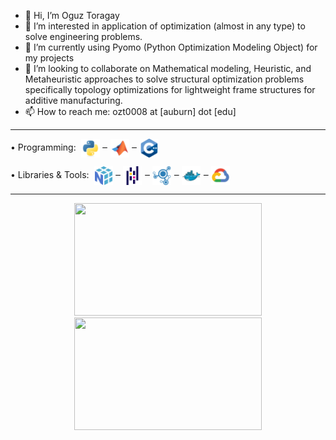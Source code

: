 - 👋 Hi, I’m Oguz Toragay
- 👀 I’m interested in application of optimization (almost in any type) to solve engineering problems. 
- 🌱 I’m currently using Pyomo (Python Optimization Modeling Object) for my projects
- 💞️ I’m looking to collaborate on Mathematical modeling, Heuristic, and Metaheuristic approaches to solve structural optimization problems specifically topology optimizations for lightweight frame structures for additive manufacturing.
- 📫 How to reach me: ozt0008 at [auburn] dot [edu]

---

<p align="left">
  • Programming:&nbsp;
  <img align="center" alt="python" src="https://github.com/devicons/devicon/blob/master/icons/python/python-original.svg" width="30" height="30"/>&nbsp;&#8210;
  <img align="center" alt="matlab" src="https://github.com/devicons/devicon/blob/master/icons/matlab/matlab-original.svg" width="30" height="30"/>&nbsp;&#8210;
  <img align="center" alt="cpp" src="https://github.com/devicons/devicon/blob/master/icons/cplusplus/cplusplus-original.svg" width="30" height="30"/>&nbsp;
</p>

<p align="left">
  • Libraries & Tools:&nbsp;
  <img align="center" alt="NumPy" src="https://github.com/devicons/devicon/blob/master/icons/numpy/numpy-original.svg" width="30" height="30"/>&nbsp;&#8210;
  <img align="center" alt="Pandas" src="https://github.com/devicons/devicon/blob/master/icons/pandas/pandas-original.svg" width="30" height="30"/>&nbsp;&#8210;
  <img align="center" alt="NetworkX" src="https://github.com/devicons/devicon/blob/master/icons/networkx/networkx-plain.svg" width="30" height="30"/>&nbsp;&#8210;
  <img align="center" alt="docker" src="https://github.com/devicons/devicon/blob/master/icons/docker/docker-original.svg" width="30" height="30"/>&nbsp;&#8210;
  <img align="center" alt="googleCloud" src="https://github.com/devicons/devicon/blob/master/icons/googlecloud/googlecloud-original.svg" width="30" height="30"/>&nbsp;  
</p>

---

<p align="center">
  <img height="180em" width="300em" src="https://github-readme-stats.vercel.app/api?username=oguztoragay&show_icons=true&theme=dark&include_all_commits=true&count_private=true"/>
  <img height="180em" width="300em" src="https://github-readme-stats.vercel.app/api/top-langs/?username=oguztoragay&langs_count=3&theme=dark"/>
</p>  
</div> 
